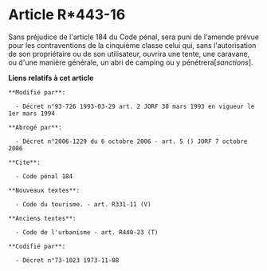 # Article R*443-16

Sans préjudice de l'article 184 du Code pénal, sera puni de l'amende prévue pour les contraventions de la cinquième classe
celui qui, sans l'autorisation de son propriétaire ou de son utilisateur, ouvrira une tente, une caravane, ou d'une manière
générale, un abri de camping ou y pénétrera[*sanctions*].

**Liens relatifs à cet article**

	**Modifié par**:

	  - Décret n°93-726 1993-03-29 art. 2 JORF 30 mars 1993 en vigueur le 1er mars 1994

	**Abrogé par**:

	  - Décret n°2006-1229 du 6 octobre 2006 - art. 5 () JORF 7 octobre 2006

	**Cite**:

	  - Code pénal 184

	**Nouveaux textes**:

	  - Code du tourisme. - art. R331-11 (V)

	**Anciens textes**:

	  - Code de l'urbanisme - art. R440-23 (T)

	**Codifié par**:

	  - Décret n°73-1023 1973-11-08
